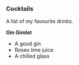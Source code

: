 ### Cocktails

A list of my favourite drinks.

**Gin Gimlet**  

- A good gin
- Roses lime juice
- A chilled glass
